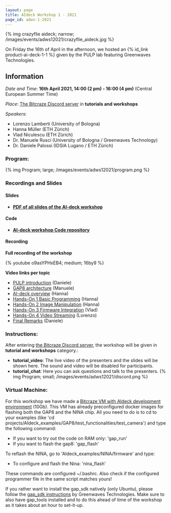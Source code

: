 ```yaml
---
layout: page
title: AIdeck Workshop 1 - 2021
page_id: adws-1-2021
---
```

{% img crazyflie aideck; narrow; /images/events/adws12021/crazyflie_aideck.jpg %}

On Friday the 16th of April in the afternoon, we hosted an {% id_link product-ai-deck-1-1 %} given by the PULP lab featuring Greenwaves Technologies.

## Information

*Date and Time*: **16th April 2021, 14:00 (2 pm) - 16:00 (4 pm)** (Central European Summer Time)

*Place*: [The Bitcraze Discord server](https://discord.gg/dJMtnPZnvU) in **tutorials and workshops**

*Speakers*:
* Lorenzo Lamberti (University of Bologna)
* Hanna Müller (ETH Zürich)
* Vlad Niculescu (ETH Zürich)
* Dr. Manuele Rusci (University of Bologna / Greenwaves Technology)
* Dr. Daniele Palossi (IDSIA Lugano / ETH Zürich)

### Program:
{% img Program; large; /images/events/adws12021/program.png %}

### Recordings and Slides

#### Slides
* **[PDF of all slides of the AI-deck workshop](documents/aideck_workshop_1_allslides.pdf)**

#### Code
*  **[AI-deck workshop Code repository](https://github.com/pulp-platform/AI-deck-workshop)**

#### Recording

**Full recording of the workshop**

{% youtube o9asYPHxEB4; medium; 16by9 %}


**Video links per topic**
* [PULP introduction](https://www.youtube.com/watch?v=o9asYPHxEB4&t=0s) (Daniele)
* [GAP8 architecture](https://www.youtube.com/watch?v=o9asYPHxEB4&t=1082s) (Manuele)
* [AI-deck overview](https://www.youtube.com/watch?v=o9asYPHxEB4&t=1675s) (Hanna)
* [Hands-On 1 Basic Programming](https://www.youtube.com/watch?v=o9asYPHxEB4&t=2374s) (Hanna)
* [Hands-On 2 Image Manipulation](https://www.youtube.com/watch?v=o9asYPHxEB4&t=2863s) (Hanna)
* [Hands-On 3 Firmware Integration](https://www.youtube.com/watch?v=o9asYPHxEB4&t=3676s) (Vlad)
* [Hands-On 4 Video Streaming](https://www.youtube.com/watch?v=o9asYPHxEB4&t=4571s) (Lorenzo)
* [Final Remarks](https://www.youtube.com/watch?v=o9asYPHxEB4&t=5687s) (Daniele)


### Instructions:
After entering [the Bitcraze Discord server](https://discord.gg/dJMtnPZnvU), the workshop will be given in **tutorial and workshops** category.:
* **tutorial_video**: The live video of the presenters and the slides will be shown here. The sound and video will be disabled for participants.
* **tutorial_chat**: Here you can ask questions and talk to the presenters.
{% img Program; small; /images/events/adws12021/discord.png %}



### Virtual Machine:
For this workshop we have made a [Bitcraze VM with AIdeck development environment](https://files.bitcraze.io/public/vm/BitcrazeVM_aideck.ova) (10Gb). This VM has already preconfigured docker images for flashing both the GAP8 and the NINA chip. All you need to do is to cd to your examples (like 'cd projects/AIdeck_examples/GAP8/test_functionalities/test_camera') and type the following command:
- If you want to try out the code on RAM only: 	'gap_run'
- If you want to flash the gap8:               	'gap_flash'

To reflash the NINA, go to 'AIdeck_examples/NINA/firmware' and type:
- To configure and flash the Nina: 		'nina_flash'

These commands are configured ~/.bashrc. Also check if the configured programmer file in the same script matches yours!

If you rather want to install the gap_sdk natively (only Ubuntu), please follow the [gap_sdk instructions](https://greenwaves-technologies.com/manuals/BUILD/HOME/html/index.html) by Greenwaves Technologies. Make sure to also have gap_tools installed and to do this ahead of time of the workshop as it takes about an hour to set-it-up.
